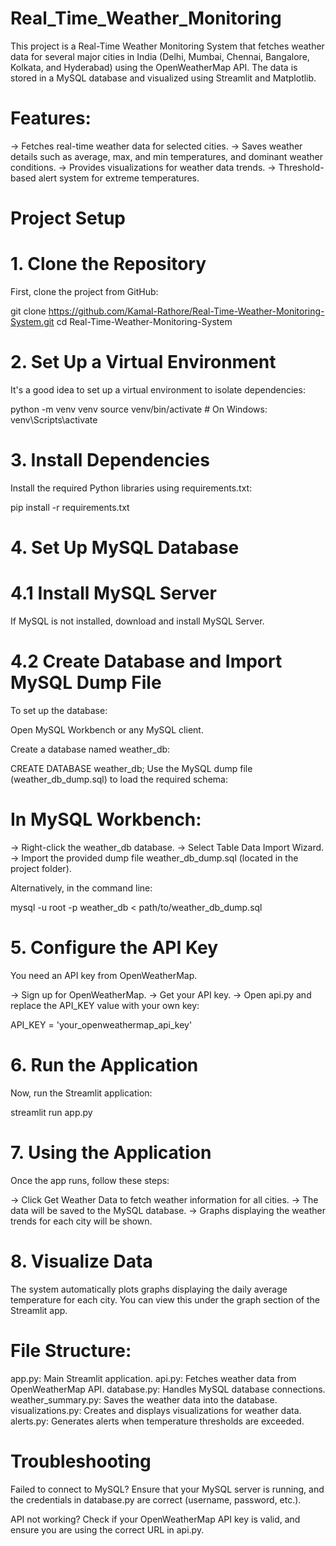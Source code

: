 # Real_Time_Weather_Monitoring

This project is a Real-Time Weather Monitoring System that fetches weather data for several major cities in India (Delhi, Mumbai, Chennai, Bangalore, Kolkata, and Hyderabad) using the OpenWeatherMap API. The data is stored in a MySQL database and visualized using Streamlit and Matplotlib.

# Features:

-> Fetches real-time weather data for selected cities.
-> Saves weather details such as average, max, and min temperatures, and dominant weather conditions.
-> Provides visualizations for weather data trends.
-> Threshold-based alert system for extreme temperatures.

# Project Setup

# 1. Clone the Repository

First, clone the project from GitHub:

git clone https://github.com/Kamal-Rathore/Real-Time-Weather-Monitoring-System.git
cd Real-Time-Weather-Monitoring-System

# 2. Set Up a Virtual Environment

It's a good idea to set up a virtual environment to isolate dependencies:

python -m venv venv
source venv/bin/activate  # On Windows: venv\Scripts\activate

# 3. Install Dependencies

Install the required Python libraries using requirements.txt:

pip install -r requirements.txt

# 4. Set Up MySQL Database

# 4.1 Install MySQL Server

If MySQL is not installed, download and install MySQL Server.

# 4.2 Create Database and Import MySQL Dump File

To set up the database:

Open MySQL Workbench or any MySQL client.

Create a database named weather_db:

CREATE DATABASE weather_db;
Use the MySQL dump file (weather_db_dump.sql) to load the required schema:

# In MySQL Workbench:

-> Right-click the weather_db database.
-> Select Table Data Import Wizard.
-> Import the provided dump file weather_db_dump.sql (located in the project folder).

Alternatively, in the command line:

mysql -u root -p weather_db < path/to/weather_db_dump.sql

# 5. Configure the API Key

You need an API key from OpenWeatherMap.

-> Sign up for OpenWeatherMap.
-> Get your API key.
-> Open api.py and replace the API_KEY value with your own key:

API_KEY = 'your_openweathermap_api_key'

# 6. Run the Application

Now, run the Streamlit application:


streamlit run app.py

# 7. Using the Application

Once the app runs, follow these steps:

-> Click Get Weather Data to fetch weather information for all cities.
-> The data will be saved to the MySQL database.
-> Graphs displaying the weather trends for each city will be shown.

# 8. Visualize Data

The system automatically plots graphs displaying the daily average temperature for each city. You can view this under the graph section of the Streamlit app.

# File Structure:

app.py: Main Streamlit application.
api.py: Fetches weather data from OpenWeatherMap API.
database.py: Handles MySQL database connections.
weather_summary.py: Saves the weather data into the database.
visualizations.py: Creates and displays visualizations for weather data.
alerts.py: Generates alerts when temperature thresholds are exceeded.

# Troubleshooting

Failed to connect to MySQL?
Ensure that your MySQL server is running, and the credentials in database.py are correct (username, password, etc.).

API not working?
Check if your OpenWeatherMap API key is valid, and ensure you are using the correct URL in api.py.

